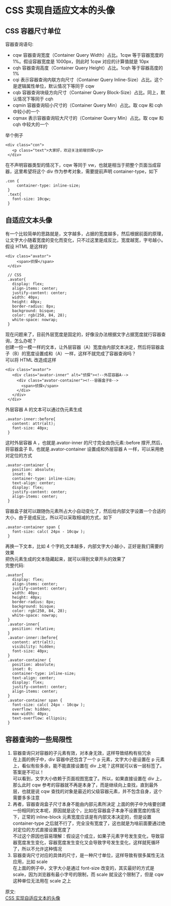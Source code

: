 # CSS 实现自适应文本的头像
## CSS 容器尺寸单位
容器查询语句: 
- cqw 容器查询宽度（Container Query Width）占比。1cqw 等于容器宽度的 1%。假设容器宽度是 1000px，则此时 1cqw 对应的计算值就是 10px
- cqh 容器查询高度（Container Query Height）占比。1cqh 等于容器高度的 1%
- cqi 表示容器查询内联方向尺寸（Container Query Inline-Size）占比。这个是逻辑属性单位，默认情况下等同于 cqw
- cqb 容器查询块级方向尺寸（Container Query Block-Size）占比。同上，默认情况下等同于 cqh
- cqmin 容器查询较小尺寸的（Container Query Min）占比。取 cqw 和 cqh 中较小的一个
- cqmax 表示容器查询较大尺寸的（Container Query Min）占比。取 cqw 和 cqh 中较大的一个

举个例子  
``` 
<div class="con">
   <p class="text">大家好，欢迎关注前端侦探</p>
 </div>
```
在不声明容器类型的情况下，cqw 等同于 vw，也就是相当于把整个页面当成容器，这里希望将这个 div 作为参考对象，需要提前声明 container-type，如下  
``` 
.con {
     container-type: inline-size;
 }
 .text{
   font-size: 10cqw;
 }
```
## 自适应文本头像
有一个比较简单的思路就是，文字越多，占据的宽度越多，然后根据前面的原理，让文字大小随着宽度的变化而变化，只不过这里是成反比，宽度越宽，字号越小。  
假设 HTML 是这样的  
``` 
<div class="avator">
     <span>侦探</span>
 </div>
 
 // CSS
 .avator{
   display: flex;
   align-items: center;
   justify-content: center;
   width: 40px;
   height: 40px;
   border-radius: 8px;
   background: bisque;
   color: rgb(250, 84, 28);
   white-space: nowrap;
 }
```
现在问题来了，目前外层宽度是固定的，好像没办法根据文字占据宽度就行容器查询，怎么办呢？  
创建一份一模一样的文本，让外层容器（A）宽度由内部文本决定，然后将容器盒子（B）的宽度设置成和（A）一样，这样不就完成了容器查询吗？  
可以将 HTML 改造成这样  
``` 
<div class="avator">
   <div class="avator-inner" alt="侦探"><!--外层容器A-->
     <div class="avator-container"><!--容器盒子B-->
       <span>侦探</span>
     </div>
   </div>
 </div>
```
外层容器 A 的文本可以通过伪元素生成  
``` 
.avator-inner::before{
   content: attr(alt);
   font-size: 40px;
 }
```
这时外层容器 A ，也就是.avator-inner 的尺寸完全由伪元素::before 撑开,然后，将容器盒子 B，也就是.avator-container 设置成和外层容器 A 一样，可以采用绝对定位的方式  
``` 
.avator-container {
   position: absolute;
   inset: 0;
   container-type: inline-size;
   text-align: center;
   display: flex;
   justify-content: center;
   align-items: center;
 }
```
容器盒子就可以跟随伪元素所占大小自动变化了，然后给内部文字设置一个合适的大小，由于是成反比，所以可以采取相减的方式，如下  
``` 
.avator-container span {
   font-size: calc( 24px - 10cqw );
 }
```
再换一下文本，比如 4 个字的,文本越多，内部文字大小越小，正好是我们需要的效果  
把伪元素生成的文本隐藏起来，就可以得到文章开头的效果了  
完整代码:  
``` 
.avator{
   display: flex;
   align-items: center;
   justify-content: center;
   width: 40px;
   height: 40px;
   border-radius: 8px;
   background: bisque;
   color: rgb(250, 84, 28);
   white-space: nowrap;
 }
 .avator-inner{
   position: relative;
 }
 .avator-inner::before{
   content: attr(alt);
   visibility: hidden;
   font-size: 40px;
 }
 .avator-container {
   position: absolute;
   inset: 0;
   container-type: inline-size;
   text-align: center;
   display: flex;
   justify-content: center;
   align-items: center;
 }
 .avator-container span {
   font-size: calc( 24px - 10cqw );
   overflow: hidden;
   max-width: 40px;
   text-overflow: ellipsis;
 }
```
## 容器查询的一些局限性
1. 容器查询只对容器的子元素有效，对本身无效，这样导致结构有些冗余  
   在上面的例子中，div 容器中还包含了一个 p 元素，文字大小是设置在 p 元素上，看似有些多余，能不能直接设置在 div 上呢？这样就可以省一层标签了。答案是不可以！  
   可以看到，文字大小依赖于页面视图宽度了。所以，如果直接设置在 div 上，那么此时 cqw 参考的容器就不再是本身了，而是继续向上查找，直到最外层，也就是说 cqw 查找的对象是最近的父级容器元素，并不包含自身，这个需要多多注意      
2. 再者，容器查询盒子尺寸本身不能由内部元素所决定
   上面的例子中为啥要创建一份相同的文本呢，原因就是这个，比如在容器盒子本身不设置宽度的情况下，正常的 inline-block 元素宽度应该是有内部文本决定的，但是设置 container-type 之后就不行了，完全没有宽度了，这也就是为啥前面要通过绝对定位的方式直接设置宽度了  
   不过这个原因也容易理解：假设这个成立，如果子元素字号发生变化，导致容器宽度发生变化，容器宽度发生变化又会导致字号发生变化，这样就死循环了，所以不允许这种情况  
3. 容器查询尺寸对应的具体的尺寸，是一种尺寸单位，这样导致有很多属性无法应用，比如 scale  
   在上面的例子中，文字大小是通过 font-size 改变的，其实最好的方式是 scale，因为浏览器有最小字号的限制，而 scale 就没这个限制了，但是 cqw 这种单位无法用在 scale 之上

原文:  
[CSS 实现自适应文本的头像](https://mp.weixin.qq.com/s/3Kt2BqiAa6v8GMSnHo1HBQ)
